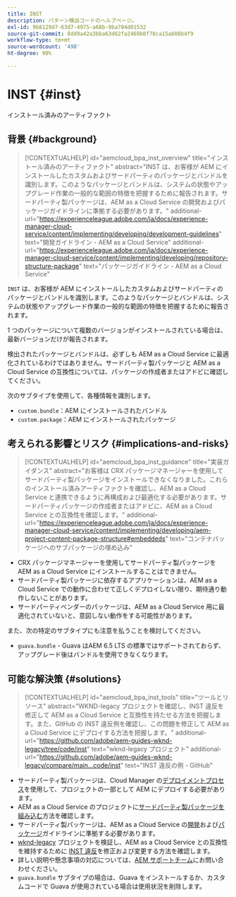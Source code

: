```yaml
---
title: INST
description: パターン検出コードのヘルプページ。
exl-id: 9b8129d7-63d7-4975-a68b-9ba704d01532
source-git-commit: 8dd9a42a3bba63d62fa2469b0f78ca15a608b4f9
workflow-type: tm+mt
source-wordcount: '498'
ht-degree: 90%

---
```


# INST {#inst}

インストール済みのアーティファクト

## 背景 {#background}

>[!CONTEXTUALHELP]
>id="aemcloud_bpa_inst_overview"
>title="インストール済みのアーティファクト"
>abstract="INST は、お客様が AEM にインストールしたカスタムおよびサードパーティのパッケージとバンドルを識別します。このようなパッケージとバンドルは、システムの状態やアップグレード作業の一般的な範囲の特徴を把握するために報告されます。サードパーティ製パッケージは、AEM as a Cloud Service の開発およびパッケージガイドラインに準拠する必要があります。"
>additional-url="https://experienceleague.adobe.com/ja/docs/experience-manager-cloud-service/content/implementing/developing/development-guidelines" text="開発ガイドライン - AEM as a Cloud Service"
>additional-url="https://experienceleague.adobe.com/ja/docs/experience-manager-cloud-service/content/implementing/developing/repository-structure-package" text="パッケージガイドライン - AEM as a Cloud Service"

`INST` は、お客様が AEM にインストールしたカスタムおよびサードパーティのパッケージとバンドルを識別します。このようなパッケージとバンドルは、システムの状態やアップグレード作業の一般的な範囲の特徴を把握するために報告されます。

1 つのパッケージについて複数のバージョンがインストールされている場合は、最新バージョンだけが報告されます。

検出されたパッケージとバンドルは、必ずしも AEM as a Cloud Service に最適化されているわけではありません。サードパーティ製パッケージと AEM as a Cloud Service の互換性については、パッケージの作成者またはアドビに確認してください。

次のサブタイプを使用して、各種情報を識別します。

* `custom.bundle`：AEM にインストールされたバンドル
* `custom.package`：AEM にインストールされたパッケージ

## 考えられる影響とリスク {#implications-and-risks}

>[!CONTEXTUALHELP]
>id="aemcloud_bpa_inst_guidance"
>title="実装ガイダンス"
>abstract="お客様は CRX パッケージマネージャーを使用してサードパーティ製パッケージをインストールできなくなりました。これらのインストール済みアーティファクトを確認し、AEM as a Cloud Service と連携できるように再構成および最適化する必要があります。サードパーティパッケージの作成者またはアドビに、AEM as a Cloud Service との互換性を確認します。"
>additional-url="https://experienceleague.adobe.com/ja/docs/experience-manager-cloud-service/content/implementing/developing/aem-project-content-package-structure#embeddeds" text="コンテナパッケージへのサブパッケージの埋め込み"


* CRX パッケージマネージャーを使用してサードパーティ製パッケージを AEM as a Cloud Service にインストールすることはできません。
* サードパーティ製パッケージに依存するアプリケーションは、AEM as a Cloud Service での動作に合わせて正しくデプロイしない限り、期待通り動作しないことがあります。
* サードパーティベンダーのパッケージは、AEM as a Cloud Service 用に最適化されていないと、意図しない動作をする可能性があります。

また、次の特定のサブタイプにも注意を払うことを検討してください。

* `guava.bundle` - Guava はAEM 6.5 LTS の標準ではサポートされておらず、アップグレード後はバンドルを使用できなくなります。

## 可能な解決策 {#solutions}

>[!CONTEXTUALHELP]
>id="aemcloud_bpa_inst_tools"
>title="ツールとリソース"
>abstract="WKND-legacy プロジェクトを確認し、INST 違反を修正して AEM as a Cloud Service と互換性を持たせる方法を把握します。また、GitHub の INST 違反例を確認し、この問題を修正して AEM as a Cloud Service にデプロイする方法を把握します。"
>additional-url="https://github.com/adobe/aem-guides-wknd-legacy/tree/code/inst" text="wknd-legacy プロジェクト"
>additional-url="https://github.com/adobe/aem-guides-wknd-legacy/compare/main...code/inst" text="INST 違反の例 - GitHub"

* サードパーティ製パッケージは、Cloud Manager の[デプロイメントプロセス](https://experienceleague.adobe.com/ja/docs/experience-manager-cloud-service/content/implementing/using-cloud-manager/deploy-code#deployment-process)を使用して、プロジェクトの一部として AEM にデプロイする必要があります。
* AEM as a Cloud Service のプロジェクトに[サードパーティ製パッケージを組み込む](https://experienceleague.adobe.com/ja/docs/experience-manager-cloud-service/content/implementing/developing/aem-project-content-package-structure#embedding-3rd-party-packages)方法を確認します。
* サードパーティ製パッケージは、AEM as a Cloud Service の[開発](https://experienceleague.adobe.com/ja/docs/experience-manager-cloud-service/content/implementing/developing/development-guidelines)および[パッケージ](https://experienceleague.adobe.com/ja/docs/experience-manager-cloud-service/content/implementing/developing/repository-structure-package)ガイドラインに準拠する必要があります。
* [wknd-legacy](https://github.com/adobe/aem-guides-wknd-legacy/tree/code/inst) プロジェクトを検証し、AEM as a Cloud Service との互換性を維持するために [INST 違反](https://github.com/adobe/aem-guides-wknd-legacy/compare/main...code/inst)を修正および変更する方法を確認します。
* 詳しい説明や懸念事項の対応については、[AEM サポートチーム](https://helpx.adobe.com/jp/enterprise/using/support-for-experience-cloud.html)にお問い合わせください。
* `guava.bundle` サブタイプの場合は、Guava をインストールするか、カスタムコードで Guava が使用されている場合は使用状況を削除します。
